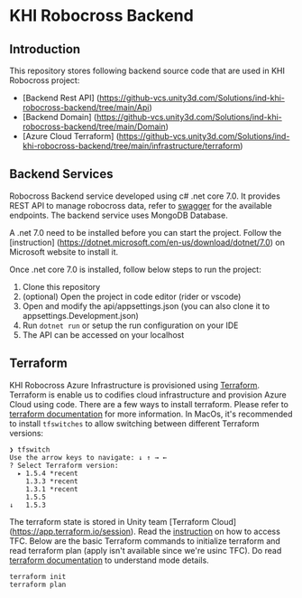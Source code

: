 # KHI Robocross Backend 

## Introduction
This repository stores following backend source code that are used in KHI Robocross project:
- [Backend Rest API] (https://github-vcs.unity3d.com/Solutions/ind-khi-robocross-backend/tree/main/Api)
- [Backend Domain] (https://github-vcs.unity3d.com/Solutions/ind-khi-robocross-backend/tree/main/Domain)
- [Azure Cloud Terraform] (https://github-vcs.unity3d.com/Solutions/ind-khi-robocross-backend/tree/main/infrastructure/terraform)

## Backend Services 
Robocross Backend service developed using c# .net core 7.0. It provides REST API to manage robocross
data, refer to [swagger](https://khirobocross-dev-api.azurewebsites.net/swagger/index.html) for the available endpoints.
The backend service uses MongoDB Database.

A .net 7.0 need to be installed before you can start the project. Follow the [instruction] (https://dotnet.microsoft.com/en-us/download/dotnet/7.0) on Microsoft website to install it.

Once .net core 7.0 is installed, follow below steps to run the project:
1. Clone this repository
2. (optional) Open the project in code editor (rider or vscode)
3. Open and modify the api/appsettings.json (you can also clone it to appsettings.Development.json)
4. Run `dotnet run` or setup the run configuration on your IDE
5. The API can be accessed on your localhost

## Terraform
KHI Robocross Azure Infrastructure is provisioned using [Terraform](https://www.terraform.io/). Terraform is enable us to codifies cloud infrastructure and provision Azure Cloud using code.
There are a few ways to install terraform. Please refer to [terraform documentation](https://developer.hashicorp.com/terraform/tutorials/aws-get-started/install-cli)  for more information.
In MacOs, it's recommended to install `tfswitches` to allow switching between different Terraform versions:

```
❯ tfswitch
Use the arrow keys to navigate: ↓ ↑ → ← 
? Select Terraform version: 
  ▸ 1.5.4 *recent
    1.3.3 *recent
    1.3.1 *recent
    1.5.5
↓   1.5.3
```

The terraform state is stored in Unity team [Terraform Cloud] (https://app.terraform.io/session). Read the [instruction](https://docs.internal.unity.com/terraform-cloud/quickstart/access-tfc) on how to access TFC.
Below are the basic Terraform commands to initialize terraform and read terraform plan (apply isn't available since we're usinc TFC). 
Do read [terraform documentation](https://developer.hashicorp.com/terraform/cli/run) to understand mode details.
```
terraform init
terraform plan
```
